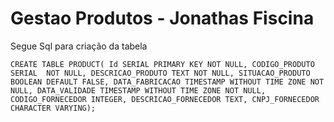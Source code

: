# Gestao Produtos - Jonathas Fiscina

Segue Sql para criação da tabela

 ` CREATE TABLE PRODUCT(
	  Id SERIAL PRIMARY KEY NOT NULL,
      CODIGO_PRODUTO SERIAL  NOT NULL,
      DESCRICAO_PRODUTO TEXT NOT NULL,
      SITUACAO_PRODUTO BOOLEAN DEFAULT FALSE,
      DATA_FABRICACAO TIMESTAMP WITHOUT TIME ZONE NOT NULL,
      DATA_VALIDADE TIMESTAMP WITHOUT TIME ZONE NOT NULL,
      CODIGO_FORNECEDOR INTEGER,
      DESCRICAO_FORNECEDOR TEXT,
      CNPJ_FORNECEDOR CHARACTER VARYING); `
